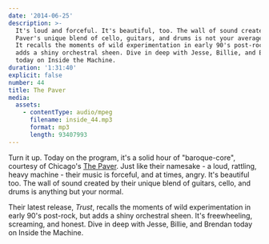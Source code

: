 ```yaml
---
date: '2014-06-25'
description: >-
  It's loud and forceful. It's beautiful, too. The wall of sound created by The
  Paver's unique blend of cello, guitars, and drums is not your average listen.
  It recalls the moments of wild experimentation in early 90's post-rock but
  adds a shiny orchestral sheen. Dive in deep with Jesse, Billie, and Brendan
  today on Inside the Machine.
duration: '1:31:40'
explicit: false
number: 44
title: The Paver
media:
  assets:
    - contentType: audio/mpeg
      filename: inside_44.mp3
      format: mp3
      length: 93407993
---
```

Turn it up. Today on the program, it's a solid hour of "baroque-core", courtesy of Chicago's [The Paver](http://thepaver.com). Just like their namesake - a loud, rattling, heavy machine - their music is forceful, and at times, angry. It's beautiful too. The wall of sound created by their unique blend of guitars, cello, and drums is anything but your normal.

Their latest release, *Trust*, recalls the moments of wild experimentation in early 90's post-rock, but adds a shiny orchestral sheen. It's freewheeling, screaming, and honest. Dive in deep with Jesse, Billie, and Brendan today on Inside the Machine.
